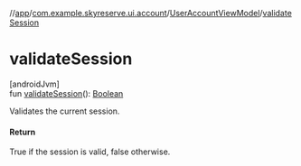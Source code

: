//[app](../../../index.md)/[com.example.skyreserve.ui.account](../index.md)/[UserAccountViewModel](index.md)/[validateSession](validate-session.md)

# validateSession

[androidJvm]\
fun [validateSession](validate-session.md)(): [Boolean](https://kotlinlang.org/api/latest/jvm/stdlib/kotlin/-boolean/index.html)

Validates the current session.

#### Return

True if the session is valid, false otherwise.
